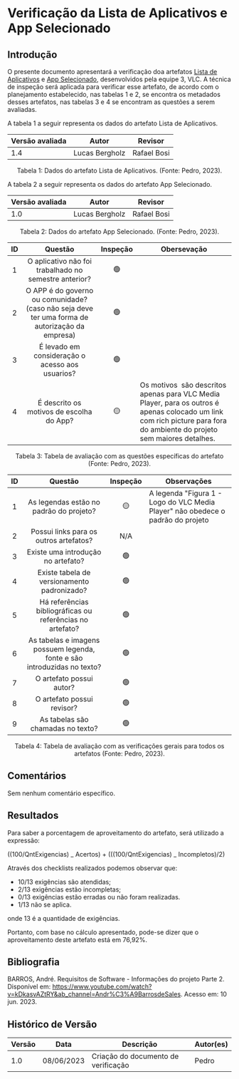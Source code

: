 # Verificação da Lista de Aplicativos e App Selecionado

## Introdução

O presente documento apresentará a verificação doa artefatos [Lista de Aplicativos](https://requisitos-de-software.github.io/2023.1-VLC/#/planejamento/lista_de_aplicativos) e [App Selecionado](https://requisitos-de-software.github.io/2023.1-VLC/#/planejamento/app_selecionado), desenvolvidos pela equipe 3, VLC. A técnica de inspeção será aplicada para verificar esse artefato, de acordo com o planejamento estabelecido, nas tabelas 1 e 2, se encontra os metadados desses artefatos, nas tabelas 3 e 4 se encontram as questões a serem avaliadas.

A tabela 1 a seguir representa os dados do artefato Lista de Aplicativos.

| Versão avaliada | Autor          | Revisor     |
| ---------------- | -------------- | ----------- |
| 1.4              | Lucas Bergholz | Rafael Bosi |

<div style="text-align: center">
<p> Tabela 1: Dados do artefato Lista de Aplicativos. (Fonte: Pedro, 2023). </p>
</div>

A tabela 2 a seguir representa os dados do artefato App Selecionado.

| Versão avaliada | Autor          | Revisor     |
| ---------------- | -------------- | ----------- |
| 1.0              | Lucas Bergholz | Rafael Bosi |

<div style="text-align: center">
<p> Tabela 2: Dados do artefato App Selecionado. (Fonte: Pedro, 2023). </p>
</div>

| ID |                                              Questão                                              | Inspeção | Obersevação                                                                                                                                                                |
| :-: | :------------------------------------------------------------------------------------------------: | :--------: | ---------------------------------------------------------------------------------------------------------------------------------------------------------------------------- |
| 1 |                       O aplicativo não foi trabalhado no semestre anterior?                       |     🟢     |                                                                                                                                                                              |
| 2 | O APP é do governo ou comunidade? (caso não seja deve ter uma forma de autorização da empresa) |     🟢     |                                                                                                                                                                              |
| 3 |                         É levado em consideração o acesso aos usuarios?                         |     🟢     |                                                                                                                                                                              |
| 4 |                             É descrito os motivos de escolha do App?                             |     🟡     | Os motivos  são descritos apenas para VLC Media Player, para os outros é apenas colocado um link com rich picture para fora do ambiente do projeto sem maiores detalhes. |

<div style="text-align: center">
<p> Tabela 3: Tabela de avaliação com as questões específicas do artefato (Fonte: Pedro, 2023). </p>
</div>

| ID |                                 Questão                                 | Inspeção | Observações                                                                     |
| :-: | :-----------------------------------------------------------------------: | :--------: | --------------------------------------------------------------------------------- |
| 1 |                 As legendas estão no padrão do projeto?                 |     🟡     | A legenda "Figura 1 - Logo do VLC Media Player" não obedece o padrão do projeto |
| 2 |                  Possui links para os outros artefatos?                  |    N/A    |                                                                                   |
| 3 |                   Existe uma introdução no artefato?                   |     🟢     |                                                                                   |
| 4 |                Existe tabela de versionamento padronizado?                |     🟢     |                                                                                   |
| 5 |      Há referências bibliográficas ou referências no artefato?      |     🟢     |                                                                                   |
| 6 | As tabelas e imagens possuem legenda, fonte e são introduzidas no texto? |     🟢     |                                                                                   |
| 7 |                         O artefato possui autor?                         |     🟢     |                                                                                   |
| 8 |                        O artefato possui revisor?                        |     🟢     |                                                                                   |
| 9 |                    As tabelas são chamadas no texto?                    |     🟢     |                                                                                   |

<div style="text-align: center">
<p> Tabela 4: Tabela de avaliação com as verificações gerais para todos os artefatos (Fonte: Pedro, 2023). </p>
</div>

## Comentários

Sem nenhum comentário específico.

## Resultados

Para saber a porcentagem de aproveitamento do artefato, será utilizado a expressão:

((100/QntExigencias) _ Acertos) + (((100/QntExigencias) _ Incompletos)/2)

Através dos checklists realizados podemos observar que:

- 10/13 exigências são atendidas;
- 2/13 exigências estão incompletas;
- 0/13 exigências estão erradas ou não foram realizadas.
- 1/13 não se aplica.

onde 13 é a quantidade de exigências.

Portanto, com base no cálculo apresentado, pode-se dizer que o aproveitamento deste artefato está em 76,92%.

## Bibliografia

BARROS, André. Requisitos de Software - Informações do projeto Parte 2. Disponível em: <https://www.youtube.com/watch?v=kDkasvAZtRY&ab_channel=Andr%C3%A9BarrosdeSales>. Acesso em: 10 jun. 2023.

## Histórico de Versão

| Versão | Data       | Descrição                             | Autor(es) |
| ------- | ---------- | --------------------------------------- | --------- |
| 1.0     | 08/06/2023 | Criação do documento de verificação | Pedro     |
